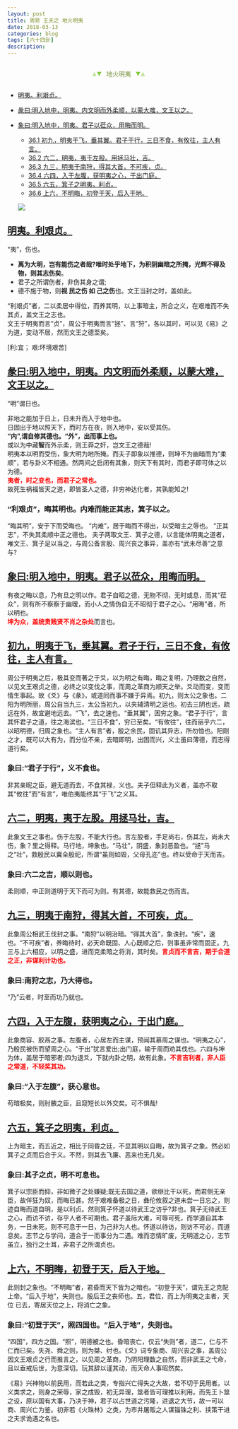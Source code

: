 ```yaml
---
layout: post
title: 周易 王夫之 地火明夷
date: 2018-03-13
categories: blog
tags: [六十四卦]
description: 
---
```


<span id = "jump"></span>


<section style="margin: 0px auto; text-align: center;">
    <section class="xhr" style="width: 0px; height: 0px; border-left: 5px solid transparent; border-right: 5px solid transparent; border-bottom: 10px solid rgb(135, 201, 67); display: inline-block; opacity: 0.5; border-top-color: rgb(135, 201, 67);"></section>
    <section class="xhr" style="width: 0px; height: 0px; border-left: 5px solid transparent; border-right: 5px solid transparent; border-top: 10px solid rgb(135, 201, 67); display: inline-block; margin-left: -3px; border-bottom-color: rgb(135, 201, 67);"></section>
    <section style="
margin-left: 0.5em;
display: inline-block;">
        <p>
            <span style="color: rgb(118, 146, 60);">地火明夷</span>
        </p>
    </section>
    <section class="xhr" style="margin-left: 0.5em; width: 0px; height: 0px; border-left: 5px solid transparent; border-right: 5px solid transparent; border-top: 10px solid rgb(135, 201, 67); display: inline-block; border-bottom-color: rgb(135, 201, 67);"></section>
    <section class="xhr" style="width: 0px; height: 0px; border-left: 5px solid transparent; border-right: 5px solid transparent; border-bottom: 10px solid rgb(135, 201, 67); display: inline-block; opacity: 0.5; margin-left: -3px; border-top-color: rgb(135, 201, 67);"></section>
</section>

- [明夷。利艰贞。](#jump明夷)
- [彖曰:明入地中，明夷。内文明而外柔顺，以蒙大难，文王以之。](#jump明入地中)
- [象曰:明入地中，明夷。君子以莅众，用晦而明。](#jump象曰:明入地中，明夷)
  - [36.1 初九，明夷于飞，垂其翼。君子于行，三日不食，有攸往，主人有言。](#jump明夷于飞)
  - [36.2 六二，明夷，夷于左股。用拯马壮，吉。](#jump夷于左股)
  - [36.3 九三，明夷于南狩，得其大首，不可疾，贞。](#jump明夷于南狩)
  - [36.4 六四，入于左腹，获明夷之心，于出门庭。](#jump入于左腹)
  - [36.5 六五，箕子之明夷，利贞。](#jump其子之明夷)
  - [36.6 上六，不明晦，初登于天，后入于地。](#jump不明晦)
  
  ![](http://www.guoyi360.com/uploads/allimg/130804/1-130P4122S5511.jpg)



<span id = "jump明夷"></span>
## [明夷。利艰贞。](#jump)
“夷”，伤也。
- **离为大明，岂有能伤之者哉?唯时处乎地下，为积阴幽暗之所掩，光辉不得及物，则其志伤矣**。
- 君子之所谓伤者，非伤其身之谓;
- 德不施于物，则**视 民之伤 如 己之伤**也。文王当封之时，盖如此。


“利艰贞”者，二以柔居中得位，而养其明，以上事暗主，所合之义，在艰难而不失其贞，盖文王之志也。<br>
文王于明夷而言“贞”，周公于明夷而言“拯”、言“狩”，各以其时，可以见《易》之为道，变动不居，然而文王之德至矣。

[利:宜； 艰:环境艰苦]

<span id = "jump明入地中"></span>
## [彖曰:明入地中，明夷。内文明而外柔顺，以蒙大难，文王以之。](#jump)
“明”谓日也。


非地之能加于日上，日未升而入于地中也。<br>
日固出于地以照天下，而时方在夜，则入地中，安以受其伤。<br>
**“内”,谓自修其德也。“外”，出而事上也。**<br>
或以为中藏**智**而外示柔，则王莽之奸，岂文王之德哉!<br>
明夷本以明而受伤，象大明为地所掩。而夫子即象以推德，则坤不为幽暗而为“柔顺”，若与卦义不相通。然两间之启闭有其象，则天下有其时，而君子即可体之以为德。<font color="#FF0000"><b><br>夷者，时之变也，而君子之常也。<br></b></font>故死生祸福皆天之道，即皆圣人之德，非穷神达化者，其孰能知之!

### “利艰贞”，晦其明也。内难而能正其志，箕子以之。
“晦其明”，安于下而受晦也。
“内难”，居于晦而不得出，以受暗主之辱也。
“正其志”，不失其柔顺中正之德也。
夫子两取文王、箕子之德，以言能体明夷之道者，唯文王、箕子足以当之，与周公备言殷、周兴丧之事异，盖亦有“武未尽善”之意与?

<span id = "jump象曰:明入地中，明夷"></span>
## [象曰:明入地中，明夷。君子以莅众，用晦而明。](#jump)
有夜之晦以息，乃有旦之明以作。君子自昭之德，无物不彻，无时或息，而其“莅众”，则有所不察察于幽暧，而小人之情伪自无不昭彻于君子之心。“用晦”者，所以明也。<font color="#FF0000"><b><br>坤为众，盖统贵贱贤不肖之杂处</b></font>而言也。

<span id = "jump明夷于飞"></span>
## [初九，明夷于飞，垂其翼。君子于行，三日不食，有攸往，主人有言。](#jump)
周公于明夷之后，极其变而著之于爻，以为明之有晦，晦之复明，乃理数之自然，以见文王艰贞之德，必终之以变伐之事，而周之革商为顺天之举。爻动而变，变而情生事起。故《爻》与《彖》，或道同而事不嫌于异焉。初九，则太公之象也。二阳为明所丽，周公自当九三，太公当初九，以夹辅清明之运也。初去三阴也远，疏远在外，故宜避地远去。“飞”，去之速也。“垂其翼”，困穷之象。“君子于行”，言其怀君子之道，往之海滨也。“三日不食”，穷已至矣。“有攸往”，往而丽乎六二，以昭明德，归周之象也。“主人有言”者，殷之余民，固讥其异志，所勿恤也。阳刚之才，既可以大有为，而分位不亲，去暗即明，出困而兴，义士虽曰薄德，而志得道行矣。

### 象曰:“君子于行”，义不食也。
非其亲昵之臣，避无道而去，不食其禄，义也。夫子但释此为义者，盖亦不取其“攸往”而“有言”，唯伯夷能终其“于飞”之义耳。
  
<span id = "jump夷于左股"></span>
## [六二，明夷，夷于左股。用拯马壮，吉。](#jump)
此象文王之事也。伤于左股，不能大行也。言左股者，手足尚右，伤其左，尚未大伤，象？里之得释。马行地，坤象也。“马壮”，阴盛，象封恶盈也。“拯”马之“壮”，救殷民以冀全殷祀，所谓“虽则如毁，父母孔迩”也。终以受命于天而吉。

### 象曰:六二之吉，顺以则也。
柔则顺，中正则道明于天下而可为则。有其德，故能救民之伤而吉。

<span id = "jump明夷于南狩"></span>
## [九三，明夷于南狩，得其大首，不可疾，贞。](#jump)
此象周公相武王伐封之事。“南狩”以明治暗。“得其大首”，象诛封。“疾”，速也。“不可疾”者，养晦待时，必天命既固、人心既顺之后，则事虽非常而固正。九三与上六相应，以明之盛，进而克柔暗之将消，其时矣。<font color="#FF0000"><b>言贞而不言吉，期于合道之正，非谋利计功也。</b></font>

### 象曰:南狩之志，乃大得也。
“乃”云者，时至而功乃就也。

<span id = "jump入于左腹"></span>
## [六四，入于左腹，获明夷之心，于出门庭。](#jump)
此象商容、胶鬲之事。左腹者，心居左而主谋，预闻其慕周之谋也。“明夷之心”，乃殷民被伤而望周之心。“于出”犹言爱出;出门庭，输于周而劝其伐也。六四与坤为体，盖居于暗邪者;四为退爻，下就内卦之明，故有此象。<font color="#FF0000"><b>不言吉利者，非人臣之常道，不轻奖其功。</b></font>

### 象曰:“入于左腹”，获心意也。
苟暗极矣，则肘腋之臣，且窥短长以外交矣。可不惧哉!

<span id = "jump其子之明夷"></span>
## [六五，箕子之明夷，利贞。](#jump)
上为暗主，而五近之，相比于同昏之廷，不显其明以自晦，故为箕子之象。然必如箕子之贞而后合于义。不然，则其去飞廉、恶来也无几矣。

### 象曰:其子之贞，明不可息也。
箕子以宗臣而抑，非如微子之处嫌疑;既无去国之道，欲继比干以死，而君侧无亲臣，故佯狂为奴，而晦已甚。然于艰难备极之日，彝伦攸叙之道未尝一日忘之，则迹自晦而道自明，是以利贞。然则箕子怀道以待武王之访乎?非也。箕子无待武王之心，而访不访，存乎人者不可期也。君子虽际大难，可辱可死，而学道自其本务，一日未死，则不可息于一日，为己非为人也。怀道以待访，则访不可必，而道息矣。志节之与学问，道合于一而事分为二遇。难而恣情旷废，无明道之心，志节虽立，独行之士耳，非君子之所谓贞也。

<span id = "jump不明晦"></span>
## [上六，不明晦，初登于天，后入于地。](#jump)
此则封之象也。“不明晦”者，君昏而天下皆为之暗也。“初登于天”，谓先王之克配上帝。“后入于地”，失则也。殷后王之丧师也。五，君位，而上为明夷之主者，天位
已去，寄居天位之上，将消亡之象。

### 象曰:“初登于天”，照四国也。“后入于地”，失则也。
“四国”，四方之国。“照”，明德被之也。昏暗丧亡，仅云“失则”者，道二，仁与不仁而已矣。失尧、舜之则，则为桀、纣也。《爻》词专象商、周兴丧之事，盖周公因文王艰贞之行而推言之，以见周之革商，乃阴阳理数之自然，而非武王之弋命，且以垂戒后世，为意深切。玩其辞以谨其动，而天命人事昭然矣。


《易》兴神物以前民用，而若此之类，专指兴亡得失之大故，若不切于民用者。以义类求之，则身之荣辱，家之成毁，初无异理，筮者皆可理推以利用。而先王卜筮之设，原以国有大事，乃决于神，君子以占世道之污隆，进退之大节，故一可以商、周兴亡为鉴。初非若《火珠林》之类，为市井屠贩之人谋锱铢之利、挟策干进之夫求诡遇之名也。


